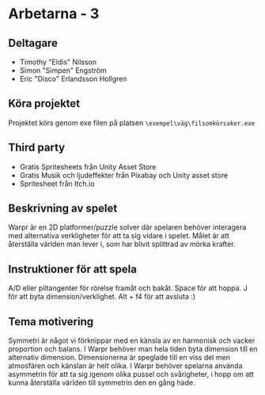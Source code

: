 # Arbetarna - 3

## Deltagare
- Timothy "Eldis" Nilsson
- Simon "Simpen" Engström
- Eric "Disco" Erlandsson Hollgren

## Köra projektet
Projektet körs genom exe filen på platsen `\exempel\väg\filsomkörsaker.exe`

## Third party
- Gratis Spritesheets från Unity Asset Store
- Gratis Musik och ljudeffekter från Pixabay och Unity asset store
- Spritesheet från Itch.io

## Beskrivning av spelet
Warpr är en 2D platformer/puzzle solver där spelaren behöver interagera med alternativa verkligheter för att ta sig vidare i spelet. Målet är att återställa världen man lever i, som har blivit splittrad av mörka krafter.

## Instruktioner för att spela
A/D eller piltangenter för rörelse framåt och bakåt. Space för att hoppa. J för att byta dimension/verklighet. Alt + f4 för att avsluta :)

## Tema motivering
Symmetri är något vi förknippar med en känsla av en harmonisk och vacker proportion och balans. I Warpr behöver man hela tiden byta dimension till en alternativ dimension. Dimensionerna är speglade till en viss del men atmosfären och känslan är helt olika. I Warpr behöver spelarna använda asymmetrin för att ta sig igenom olika pussel och svårigheter, i hopp om att kunna återställa världen till symmetrin den en gång hade. 
